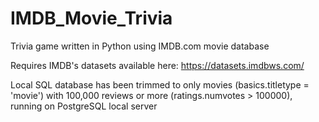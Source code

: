 # IMDB_Movie_Trivia
Trivia game written in Python using IMDB.com movie database

Requires IMDB's datasets available here: https://datasets.imdbws.com/

Local SQL database has been trimmed to only movies (basics.titletype = 'movie') with 100,000 reviews or more (ratings.numvotes > 100000), running on PostgreSQL local server
